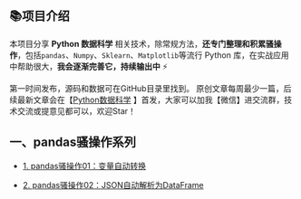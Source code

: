 ## 📚项目介绍

本项目分享 **Python 数据科学** 相关技术，除常规方法，**还专门整理和积累骚操作**，包括`pandas`、`Numpy`、`Sklearn`、`Matplotlib`等流行 Python 库，在实战应用中帮助很大，**我会逐渐完善它，持续输出中** ⚡

第一时间发布，源码和数据可在GitHub目录里找到。
原创文章每周最少一篇，后续最新文章会在【[Python数据科学](https://mp.weixin.qq.com/s/QKGi7bO3mpCWmsFEwuFFTw) 】首发，大家可以加我【微信】进交流群，技术交流或提意见都可以，欢迎Star！

## 一、pandas骚操作系列

- [1. pandas骚操作01：变量自动转换](https://github.com/xiaoyusmd/PythonDataScience/blob/main/pands100-tricks/pandas100%E4%B8%AA%E9%AA%9A%E6%93%8D%E4%BD%9C%E4%B8%80%EF%BC%9A%E5%8F%98%E9%87%8F%E8%87%AA%E5%8A%A8%E8%BD%AC%E6%8D%A2.md)

- [2. pandas骚操作02：JSON自动解析为DataFrame](https://github.com/xiaoyusmd/PythonDataScience/blob/main/pands100-tricks/02_pandas100%E4%B8%AA%E9%AA%9A%E6%93%8D%E4%BD%9C%EF%BC%9AJSON%E8%87%AA%E5%8A%A8%E8%A7%A3%E6%9E%90%E4%B8%BADataFrame.md)

